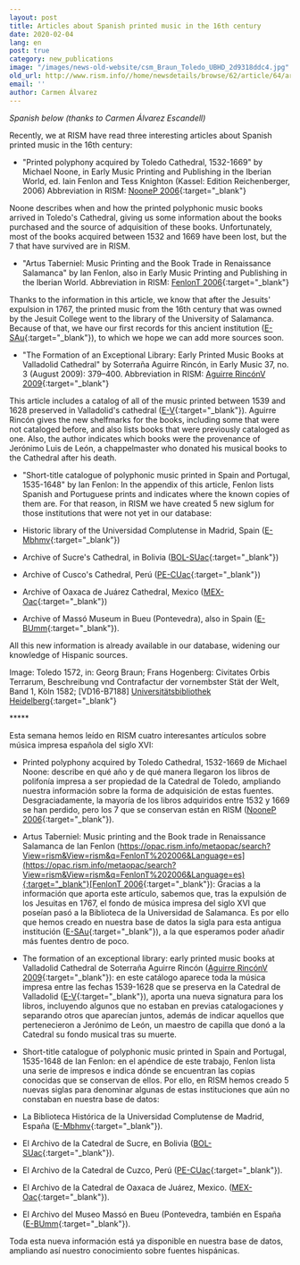 ```yaml
---
layout: post
title: Articles about Spanish printed music in the 16th century
date: 2020-02-04
lang: en
post: true
category: new_publications
image: "/images/news-old-website/csm_Braun_Toledo_UBHD_2d9318ddc4.jpg"
old_url: http://www.rism.info//home/newsdetails/browse/62/article/64/articles-about-spanish-printed-music-in-the-16th-century.html
email: ''
author: Carmen Álvarez
---
```


_Spanish below (thanks to Carmen Álvarez Escandell)_

Recently, we at RISM have read three interesting articles about Spanish printed music in the 16th century:

- "Printed polyphony acquired by Toledo Cathedral, 1532-1669" by Michael Noone, in Early Music Printing and Publishing in the Iberian World, ed. Iain Fenlon and Tess Knighton (Kassel: Edition Reichenberger, 2006) Abbreviation in RISM: [NooneP 2006](https://opac.rism.info/metaopac/search?View=rism&View=rism&q=NooneP%202006&Language=en){:target="_blank"}

Noone describes when and how the printed polyphonic music books arrived in Toledo's Cathedral, giving us some information about the books purchased and the source of adquisition of these books. Unfortunately, most of the books acquired between 1532 and 1669 have been lost, but the 7 that have survived are in RISM.

- "Artus Taberniel: Music Printing and the Book Trade in Renaissance Salamanca" by Ian Fenlon, also in Early Music Printing and Publishing in the Iberian World. Abbreviation in RISM: [FenlonT 2006](https://opac.rism.info/metaopac/search?View=rism&View=rism&q=FenlonT%202006&Language=en){:target="_blank"}

Thanks to the information in this article, we know that after the Jesuits' expulsion in 1767, the printed music from the 16th century that was owned by the Jesuit College went to the library of the University of Salamanca. Because of that, we have our first records for this ancient institution ([E-SAu](https://opac.rism.info/search?View=rism&siglum=E-SAu&Language=en){:target="_blank"}), to which we hope we can add more sources soon.

- "The Formation of an Exceptional Library: Early Printed Music Books at Valladolid Cathedral" by Soterraña Aguirre Rincón, in Early Music 37, no. 3 (August 2009): 379–400. Abbreviation in RISM: [Aguirre RincónV 2009](https://opac.rism.info/metaopac/search?View=rism&View=rism&q=Aguirre%20Rinco%CC%81nV%202009&Language=en){:target="_blank"}

This article includes a catalog of all of the music printed between 1539 and 1628 preserved in Valladolid's cathedral ([E-V](https://opac.rism.info/search?View=rism&siglum=E-V&Language=en){:target="_blank"}). Aguirre Rincón gives the new shelfmarks for the books, including some that were not cataloged before, and also lists books that were previously cataloged as one. Also, the author indicates which books were the provenance of Jerónimo Luis de León, a chappelmaster who donated his musical books to the Cathedral after his death.

- "Short-title catalogue of polyphonic music printed in Spain and Portugal, 1535-1648" by Ian Fenlon: In the appendix of this article, Fenlon lists Spanish and Portuguese prints and indicates where the known copies of them are. For that reason, in RISM we have created 5 new siglum for those institutions that were not yet in our database:

- Historic library of the Universidad Complutense in Madrid, Spain ([E-Mbhmv](https://opac.rism.info/search?id=991014754&View=rism){:target="_blank"})
- Archive of Sucre's Cathedral, in Bolivia ([BOL-SUac](https://opac.rism.info/search?id=990055270&View=rism){:target="_blank"})
- Archive of Cusco's Cathedral, Perú ([PE-CUac](https://opac.rism.info/search?id=990055270&View=rism){:target="_blank"})
- Archive of Oaxaca de Juárez Cathedral, Mexico ([MEX-Oac](https://opac.rism.info/search?id=990038240&View=rism){:target="_blank"})
- Archive of Massó Museum in Bueu (Pontevedra), also in Spain ([E-BUmm](https://opac.rism.info/search?id=990011332&View=rism){:target="_blank"}).

All this new information is already available in our database, widening our knowledge of Hispanic sources.

Image: Toledo 1572, in: Georg Braun; Frans Hogenberg: Civitates Orbis Terrarum, Beschreibung vnd Contrafactur der vornembster Stät der Welt, Band 1, Köln 1582; [VD16-B7188] [Universitätsbibliothek Heidelberg](http://diglit.ub.uni-heidelberg.de/diglit/braun1582bd1){:target="_blank"}


\*\*\*\*\*


Esta semana hemos leído en RISM cuatro interesantes artículos sobre música impresa española del siglo XVI:

- Printed polyphony acquired by Toledo Cathedral, 1532-1669 de Michael Noone: describe en qué año y de qué manera llegaron los libros de polifonía impresa a ser propiedad de la Catedral de Toledo, ampliando nuestra información sobre la forma de adquisición de estas fuentes. Desgraciadamente, la mayoría de los libros adquiridos entre 1532 y 1669 se han perdido, pero los 7 que se conservan están en RISM ([NooneP 2006](https://opac.rism.info/metaopac/search?View=rism&View=rism&q=NooneP%202006&Language=es){:target="_blank"}).

- Artus Taberniel: Music printing and the Book trade in Renaissance Salamanca de Ian Fenlon ([https://opac.rism.info/metaopac/search?View=rism&View=rism&q=FenlonT%202006&Language=es](https://opac.rism.info/metaopac/search?View=rism&View=rism&q=FenlonT%202006&Language=es){:target="_blank"}[FenlonT 2006](https://opac.rism.info/metaopac/search?View=rism&View=rism&q=FenlonT%202006&Language=es){:target="_blank"}): Gracias a la información que aporta este artículo, sabemos que, tras la expulsión de los Jesuitas en 1767, el fondo de música impresa del siglo XVI que poseían pasó a la Biblioteca de la Universidad de Salamanca. Es por ello que hemos creado en nuestra base de datos la sigla para esta antigua institución ([E-SAu](https://opac.rism.info/search?View=rism&siglum=E-SAu&Language=es){:target="_blank"}), a la que esperamos poder añadir más fuentes dentro de poco.

- The formation of an exceptional library: early printed music books at Valladolid Cathedral de Soterraña Aguirre Rincón ([Aguirre RincónV 2009](https://opac.rism.info/metaopac/search?View=rism&View=rism&q=Aguirre%20Rinco%CC%81nV%202009&Language=es){:target="_blank"}): en este catálogo aparece toda la música impresa entre las fechas 1539-1628 que se preserva en la Catedral de Valladolid ([E-V](https://opac.rism.info/search?View=rism&siglum=E-V&Language=es){:target="_blank"}), aporta una nueva signatura para los libros, incluyendo algunos que no estaban en previas catalogaciones y separando otros que aparecían juntos, además de indicar aquellos que pertenecieron a Jerónimo de León, un maestro de capilla que donó a la Catedral su fondo musical tras su muerte.

- Short-title catalogue of polyphonic music printed in Spain and Portugal, 1535-1648 de Ian Fenlon: en el apéndice de este trabajo, Fenlon lista una serie de impresos e indica dónde se encuentran las copias conocidas que se conservan de ellos. Por ello, en RISM hemos creado 5 nuevas siglas para denominar algunas de estas instituciones que aún no constaban en nuestra base de datos:

- La Biblioteca Histórica de la Universidad Complutense de Madrid, España ([E-Mbhmv](https://opac.rism.info/search?id=991014754&View=rism){:target="_blank"}).

- El Archivo de la Catedral de Sucre, en Bolivia ([BOL-SUac](https://opac.rism.info/search?id=990055270&View=rism){:target="_blank"}).

- El Archivo de la Catedral de Cuzco, Perú ([PE-CUac](https://opac.rism.info/search?id=990055270&View=rism){:target="_blank"}).

- El Archivo de la Catedral de Oaxaca de Juárez, Mexico. ([MEX-Oac](https://opac.rism.info/search?id=990038240&View=rism){:target="_blank"}).

- El Archivo del Museo Massó en Bueu (Pontevedra, también en España ([E-BUmm](https://opac.rism.info/search?id=990011332&View=rism){:target="_blank"}).

Toda esta nueva información está ya disponible en nuestra base de datos, ampliando así nuestro conocimiento sobre fuentes hispánicas.

